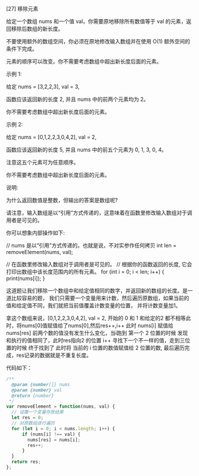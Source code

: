 
  [27] 移除元素
  
  给定一个数组 nums 和一个值 val，你需要原地移除所有数值等于 val 的元素，返回移除后数组的新长度。
  
  不要使用额外的数组空间，你必须在原地修改输入数组并在使用 O(1) 额外空间的条件下完成。
  
  元素的顺序可以改变。你不需要考虑数组中超出新长度后面的元素。
  
  示例 1:
  
  给定 nums = [3,2,2,3], val = 3,
  
  函数应该返回新的长度 2, 并且 nums 中的前两个元素均为 2。
  
  你不需要考虑数组中超出新长度后面的元素。
  
  示例 2:
  
  给定 nums = [0,1,2,2,3,0,4,2], val = 2,
  
  函数应该返回新的长度 5, 并且 nums 中的前五个元素为 0, 1, 3, 0, 4。
  
  注意这五个元素可为任意顺序。
  
  你不需要考虑数组中超出新长度后面的元素。
  
  说明:
  
  为什么返回数值是整数，但输出的答案是数组呢?
  
  请注意，输入数组是以“引用”方式传递的，这意味着在函数里修改输入数组对于调用者是可见的。
  
  你可以想象内部操作如下:
  
  // nums 是以“引用”方式传递的。也就是说，不对实参作任何拷贝
  int len = removeElement(nums, val);
  
  // 在函数里修改输入数组对于调用者是可见的。
  // 根据你的函数返回的长度, 它会打印出数组中该长度范围内的所有元素。
  for (int i = 0; i < len; i++) {
  print(nums[i]);
  }
  

这道题让我们移除一个数组中和给定值相同的数字，并返回新的数组的长度。是一道比较容易的题，
我们只需要一个变量用来计数，然后遍历原数组，如果当前的值和给定值不同，我们就把当前值覆盖计数变量的位置，
并将计数变量加1。

拿这个数组来说，[0,1,2,2,3,0,4,2], val = 2, 开始的 0 和 1 和给定的2 都不相等此时，将nums[0]值赋值给了nums[0],然后res++,i++ 此时 nums[i] 赋值给 nums[res] 前两个数的值没有发生什么变化，当i跑到 第一个 2 位置的时候 发现和执行的值相同了，此时res指向2 的位置 i++ 寻找下一个不一样的值，走到三位置的时候 终于找到了 此时将 当前的 i 位置的数值赋值给 2 位置的数, 最后遍历完成，res记录的数据就是不重复长度。

代码如下：

```js
/**
  @param {number[]} nums
  @param {number} val
  @return {number}
 */
var removeElement = function(nums, val) {
  // 设置一个变量存放结果
  let res = 0;
  // 对原数组进行遍历
  for (let i = 0; i < nums.length; i++) {
      if (nums[i] !== val) {
        nums[res] = nums[i];
        res++;
      }
  }
  return res;
};
```


